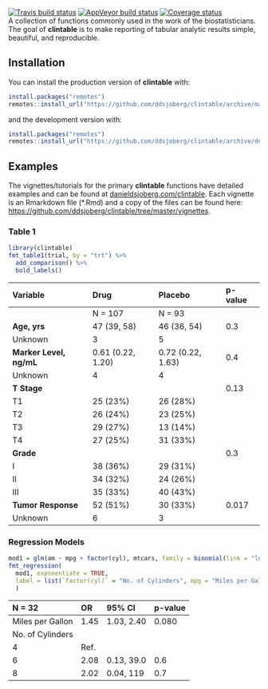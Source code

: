 
<!-- README.md is generated from README.Rmd. Please edit that file -->

[![Travis build
status](https://travis-ci.org/ddsjoberg/clintable.svg?branch=master)](https://travis-ci.org/ddsjoberg/clintable)
[![AppVeyor build
status](https://ci.appveyor.com/api/projects/status/github/ddsjoberg/clintable?branch=master&svg=true)](https://ci.appveyor.com/project/ddsjoberg/clintable)
[![Coverage
status](https://codecov.io/gh/ddsjoberg/clintable/branch/master/graph/badge.svg)](https://codecov.io/github/ddsjoberg/clintable?branch=master)  
A collection of functions commonly used in the work of the
biostatisticians. The goal of **clintable** is to make reporting of
tabular analytic results simple, beautiful, and
reproducible.  
<!-- Update the list of contributors from the git shell `git shortlog -s -n` -->

## Installation

You can install the production version of **clintable** with:

``` r
install.packages("remotes")
remotes::install_url("https://github.com/ddsjoberg/clintable/archive/master.zip")
```

and the development version with:

``` r
install.packages("remotes")
remotes::install_url("https://github.com/ddsjoberg/clintable/archive/dev.zip")
```

## Examples

The vignettes/tutorials for the primary **clintable** functions have
detailed examples and can be found at
[danieldsjoberg.com/clintable](http://www.danieldsjoberg.com/clintable).
Each vignette is an Rmarkdown file (\*.Rmd) and a copy of the files can
be found here:
<https://github.com/ddsjoberg/clintable/tree/master/vignettes>.

### Table 1

``` r
library(clintable)
fmt_table1(trial, by = "trt") %>% 
  add_comparison() %>% 
  bold_labels()
```

| Variable                | Drug              | Placebo           | p-value |
| :---------------------- | :---------------- | :---------------- | :------ |
|                         | N = 107           | N = 93            |         |
| **Age, yrs**            | 47 (39, 58)       | 46 (36, 54)       | 0.3     |
| Unknown                 | 3                 | 5                 |         |
| **Marker Level, ng/mL** | 0.61 (0.22, 1.20) | 0.72 (0.22, 1.63) | 0.4     |
| Unknown                 | 4                 | 4                 |         |
| **T Stage**             |                   |                   | 0.13    |
| T1                      | 25 (23%)          | 26 (28%)          |         |
| T2                      | 26 (24%)          | 23 (25%)          |         |
| T3                      | 29 (27%)          | 13 (14%)          |         |
| T4                      | 27 (25%)          | 31 (33%)          |         |
| **Grade**               |                   |                   | 0.3     |
| I                       | 38 (36%)          | 29 (31%)          |         |
| II                      | 34 (32%)          | 24 (26%)          |         |
| III                     | 35 (33%)          | 40 (43%)          |         |
| **Tumor Response**      | 52 (51%)          | 30 (33%)          | 0.017   |
| Unknown                 | 6                 | 3                 |         |

### Regression Models

``` r
mod1 = glm(am ~ mpg + factor(cyl), mtcars, family = binomial(link = "logit"))
fmt_regression(
  mod1, exponentiate = TRUE, 
  label = list(`factor(cyl)` = "No. of Cylinders", mpg = "Miles per Gallon")
  )
```

| N = 32           | OR   | 95% CI     | p-value |
| :--------------- | :--- | :--------- | :------ |
| Miles per Gallon | 1.45 | 1.03, 2.40 | 0.080   |
| No. of Cylinders |      |            |         |
| 4                | Ref. |            |         |
| 6                | 2.08 | 0.13, 39.0 | 0.6     |
| 8                | 2.02 | 0.04, 119  | 0.7     |
